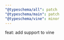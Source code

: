 ```yaml
---
"@typeschema/all": patch
"@typeschema/main": patch
"@typeschema/vine": minor
---
```


feat: add support to vine
